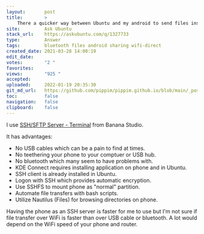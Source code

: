 ```yaml
---
layout:       post
title:        >
    There a quicker way between Ubuntu and my android to send files instead of Bluetooth or cable
site:         Ask Ubuntu
stack_url:    https://askubuntu.com/q/1327733
type:         Answer
tags:         bluetooth files android sharing wifi-direct
created_date: 2021-03-28 14:00:19
edit_date:    
votes:        "2 "
favorites:    
views:        "925 "
accepted:     
uploaded:     2022-01-19 20:35:30
git_md_url:   https://github.com/pippim/pippim.github.io/blob/main/_posts/2021/2021-03-28-There-a-quicker-way-between-Ubuntu-and-my-android-to-send-files-instead-of-Bluetooth-or-cable.md
toc:          false
navigation:   false
clipboard:    false
---
```


I use [SSH/SFTP Server - Terminal][1] from Banana Studio.

It has advantages:

- No USB cables which can be a pain to find at times.
- No teethering your phone to your comptuer or USB hub.
- No bluetooth which many seem to have problems with.
- KDE Connect requires installing application on phone and in Ubuntu.
- SSH client is already installed in Ubuntu.
- Logon with SSH which provides automatic encryption.
- Use SSHFS to mount phone as "normal" partition.
- Automate file transfers with bash scripts.
- Utilize Nautilus (Files) for browsing directories on phone.

Having the phone as an SSH server is faster for me to use but I'm not sure if file transfer over WiFi is faster than over USB cable or bluetooth. A lot would depend on the WiFi speed of your phone and router.


  [1]: https://play.google.com/store/apps/details?id=net.xnano.android.sshserver&hl=en_CA&gl=US
